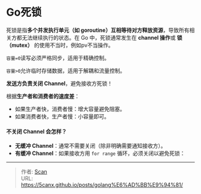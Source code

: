 # Go死锁


<!--more-->

死锁是指**多个并发执行单元（如 goroutine）互相等待对方释放资源**，导致所有相关方都无法继续执行的状态。在 Go 中，死锁通常发生在 **channel 操作**或 **锁（mutex）** 的使用不当时，例如pv不当操作。

`容量=0`读写必须严格同步，适用于精确控制。

`容量>0`允许临时存储数据，适用于解耦和流量控制。

**发送方负责关闭 Channel**，避免接收方死锁！

根据**生产者和消费者的速度差**：

- 如果生产者快，消费者慢：增大容量避免阻塞。
- 如果消费者快，生产者慢：小容量即可。

#### **不关闭 Channel 会怎样？**

- **无缓冲 Channel**：通常不需要关闭（除非明确需要通知接收方）。
- **有缓冲 Channel**：如果接收方用 `for range` 循环，必须关闭以避免死锁：


---

> 作者: [Scan](https://www.scan.work/)  
> URL: https://5canx.github.io/posts/golang%E6%AD%BB%E9%94%81/  

